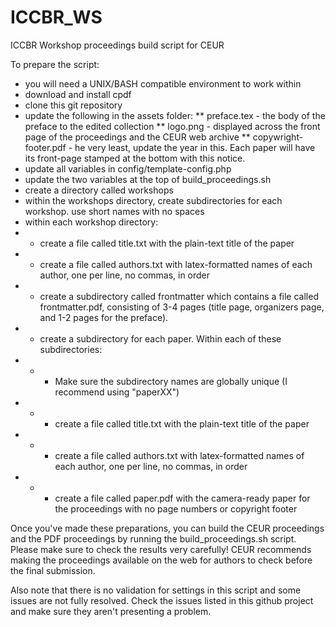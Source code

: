 # ICCBR_WS
ICCBR Workshop proceedings build script for CEUR

To prepare the script:
* you will need a UNIX/BASH compatible environment to work within
* download and install cpdf
* clone this git repository
* update the following in the assets folder:
** preface.tex - the body of the preface to the edited collection
** logo.png - displayed across the front page of the proceedings and the CEUR web archive
** copywright-footer.pdf - he very least, update the year in this. Each paper will have its front-page stamped at the bottom with this notice.
* update all variables in config/template-config.php
* update the two variables at the top of build_proceedings.sh
* create a directory called workshops
* within the workshops directory, create subdirectories for each workshop. use short names with no spaces
* within each workshop directory:
* * create a file called title.txt with the plain-text title of the paper
* * create a file called authors.txt with latex-formatted names of each author, one per line, no commas, in order
* * create a subdirectory called frontmatter which contains a file called frontmatter.pdf, consisting of 3-4 pages (title page, organizers page, and 1-2 pages for the preface). 
* * create a subdirectory for each paper. Within each of these subdirectories:
* * * Make sure the subdirectory names are globally unique (I recommend using "paperXX")
* * * create a file called title.txt with the plain-text title of the paper
* * * create a file called authors.txt with latex-formatted names of each author, one per line, no commas, in order
* * * create a file called paper.pdf with the camera-ready paper for the proceedings with no page numbers or copyright footer

Once you've made these preparations, you can build the CEUR proceedings and the PDF proceedings by running the build_proceedings.sh script. Please make sure to check the results very carefully! CEUR recommends making the proceedings available on the web for authors to check before the final submission. 

Also note that there is no validation for settings in this script and some issues are not fully resolved. Check the issues listed in this github project and make sure they aren't presenting a problem. 

